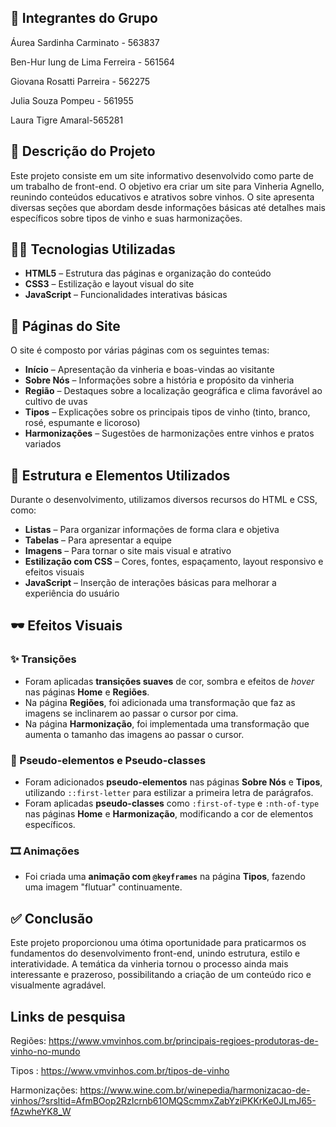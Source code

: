 ## 👤 Integrantes do Grupo

Áurea Sardinha Carminato - 563837

Ben-Hur Iung de Lima Ferreira - 561564

Giovana Rosatti Parreira - 562275

Julia Souza Pompeu - 561955

Laura Tigre Amaral-565281

## 📌 Descrição do Projeto

Este projeto consiste em um site informativo desenvolvido como parte de um trabalho de front-end. O objetivo era criar um site para Vinheria Agnello, reunindo conteúdos educativos e atrativos sobre vinhos. O site apresenta diversas seções que abordam desde informações básicas até detalhes mais específicos sobre tipos de vinho e suas harmonizações.

## 🧑‍💻 Tecnologias Utilizadas

- **HTML5** – Estrutura das páginas e organização do conteúdo
- **CSS3** – Estilização e layout visual do site
- **JavaScript** – Funcionalidades interativas básicas

## 📄 Páginas do Site

O site é composto por várias páginas com os seguintes temas:

- **Início** – Apresentação da vinheria e boas-vindas ao visitante
- **Sobre Nós** – Informações sobre a história e propósito da vinheria
- **Região** – Destaques sobre a localização geográfica e clima favorável ao cultivo de uvas
- **Tipos** – Explicações sobre os principais tipos de vinho (tinto, branco, rosé, espumante e licoroso)
- **Harmonizações** – Sugestões de harmonizações entre vinhos e pratos variados

## 🧱 Estrutura e Elementos Utilizados

Durante o desenvolvimento, utilizamos diversos recursos do HTML e CSS, como:

- **Listas** – Para organizar informações de forma clara e objetiva
- **Tabelas** – Para apresentar a equipe
- **Imagens** – Para tornar o site mais visual e atrativo
- **Estilização com CSS** – Cores, fontes, espaçamento, layout responsivo e efeitos visuais
- **JavaScript** – Inserção de interações básicas para melhorar a experiência do usuário
  
## 🕶 Efeitos Visuais

### ✨ Transições
- Foram aplicadas **transições suaves** de cor, sombra e efeitos de *hover* nas páginas **Home** e **Regiões**.
- Na página **Regiões**, foi adicionada uma transformação que faz as imagens se inclinarem ao passar o cursor por cima.
- Na página **Harmonização**, foi implementada uma transformação que aumenta o tamanho das imagens ao passar o cursor.

### 🧩 Pseudo-elementos e Pseudo-classes
- Foram adicionados **pseudo-elementos** nas páginas **Sobre Nós** e **Tipos**, utilizando `::first-letter` para estilizar a primeira letra de parágrafos.
- Foram aplicadas **pseudo-classes** como `:first-of-type` e `:nth-of-type` nas páginas **Home** e **Harmonização**, modificando a cor de elementos específicos.

### 🎞️ Animações
- Foi criada uma **animação com `@keyframes`** na página **Tipos**, fazendo uma imagem "flutuar" continuamente.
  
## ✅ Conclusão

Este projeto proporcionou uma ótima oportunidade para praticarmos os fundamentos do desenvolvimento front-end, unindo estrutura, estilo e interatividade. A temática da vinheria tornou o processo ainda mais interessante e prazeroso, possibilitando a criação de um conteúdo rico e visualmente agradável.

## Links de pesquisa

Regiões: https://www.vmvinhos.com.br/principais-regioes-produtoras-de-vinho-no-mundo

Tipos : https://www.vmvinhos.com.br/tipos-de-vinho

Harmonizações: https://www.wine.com.br/winepedia/harmonizacao-de-vinhos/?srsltid=AfmBOop2RzIcrnb61OMQScmmxZabYziPKKrKe0JLmJ65-fAzwheYK8_W
